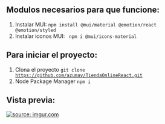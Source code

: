 ## Modulos necesarios para que funcione:
1. Instalar MUI: 
  <code>npm install @mui/material @emotion/react @emotion/styled</code>
2. Instalar iconos MUI: 
  <code> npm i @mui/icons-material</code>

## Para iniciar el proyecto:
1. Clona el proyecto
<code>git clone https://github.com/azumay/TiendaOnlineReact.git</code>
2. Node Package Manager 
<code>npm i</code>

## Vista previa:
<a href="https://imgur.com/NBKzKuN"><img src="https://i.imgur.com/NBKzKuN.png" title="source: imgur.com" /></a>
